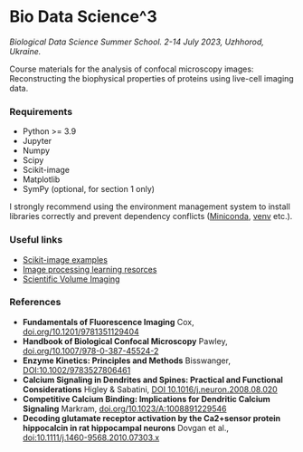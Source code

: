 Bio Data Science^3 
==================
_Biological Data Science Summer School. 2-14 July 2023, Uzhhorod, Ukraine._

Course materials for the analysis of confocal microscopy images: Reconstructing the biophysical properties of proteins using live-cell imaging data.

### Requirements
- Python >= 3.9
- Jupyter
- Numpy
- Scipy
- Scikit-image
- Matplotlib
- SymPy (optional, for section 1 only)

I strongly recommend using the environment management system to install libraries correctly and prevent dependency conflicts ([Miniconda](https://docs.conda.io/en/latest/miniconda.html), [venv](https://docs.python.org/3/library/venv.html) etc.).

### Useful links
- [Scikit-image examples](https://scikit-image.org/docs/stable/auto_examples/index.html)
- [Image processing learning resorces](https://homepages.inf.ed.ac.uk/rbf/HIPR2/hipr_top.htm)
- [Scientific Volume Imaging](https://svi.nl/Huygens-Imaging-Academy)

### References
- __Fundamentals of Fluorescence Imaging__
  Cox, [doi.org/10.1201/9781351129404 ](https://www.taylorfrancis.com/books/edit/10.1201/9781351129404/fundamentals-fluorescence-imaging-guy-cox)
- __Handbook of Biological Confocal Microscopy__
  Pawley, [doi.org/10.1007/978-0-387-45524-2](https://link.springer.com/book/10.1007/978-0-387-45524-2)
- __Enzyme Kinetics: Principles and Methods__
  Bisswanger, [DOI:10.1002/9783527806461](https://onlinelibrary.wiley.com/doi/book/10.1002/9783527806461)
- __Calcium Signaling in Dendrites and Spines: Practical and Functional Considerations__
  Higley & Sabatini, [DOI 10.1016/j.neuron.2008.08.020](https://pubmed.ncbi.nlm.nih.gov/18817730/)
- __Competitive Calcium Binding: Implications for Dendritic Calcium Signaling__
  Markram, [doi.org/10.1023/A:1008891229546](https://link.springer.com/article/10.1023/A:1008891229546)
- __Decoding glutamate receptor activation by the Ca2+sensor protein hippocalcin in rat hippocampal neurons__
  Dovgan et al., [doi:10.1111/j.1460-9568.2010.07303.x](https://onlinelibrary.wiley.com/doi/full/10.1111/j.1460-9568.2010.07303.x)